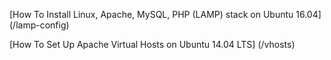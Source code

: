 [How To Install Linux, Apache, MySQL, PHP (LAMP) stack on Ubuntu 16.04] (/lamp-config)

[How To Set Up Apache Virtual Hosts on Ubuntu 14.04 LTS] (/vhosts)
